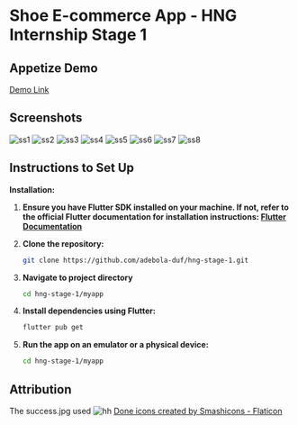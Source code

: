 # Shoe E-commerce App - HNG Internship Stage 1


## Appetize Demo
[Demo Link](https://appetize.io/app/zxl5j6sxuspyecuorq2skobxhu?device=pixel7&osVersion=13.0)

## Screenshots
![ss1](assets/screenshots/ss-1.jpg)
![ss2](assets/screenshots/ss-2.jpg)
![ss3](assets/screenshots/ss-3.jpg)
![ss4](assets/screenshots/ss-4.jpg)
![ss5](assets/screenshots/ss-5.jpg)
![ss6](assets/screenshots/ss-6.jpg)
![ss7](assets/screenshots/ss-7.jpg)
![ss8](assets/screenshots/ss-8.jpg)



## Instructions to Set Up

**Installation:**

1. **Ensure you have Flutter SDK installed on your machine. If not, refer to the official Flutter documentation for installation instructions: [Flutter Documentation](https://flutter.dev/docs/get-started/install)**


2. **Clone the repository:**

   ```bash
   git clone https://github.com/adebola-duf/hng-stage-1.git
   ```

3. **Navigate to project directory**
    ```bash
    cd hng-stage-1/myapp
    ```
4. **Install dependencies using Flutter:**
    ```bash
    flutter pub get
    ```

5. **Run the app on an emulator or a physical device:**
    ```bash
    cd hng-stage-1/myapp

## Attribution

The success.jpg used ![hh](assets/images/success.jpg)
<a href="https://www.flaticon.com/free-icons/done" title="done icons">Done icons created by Smashicons - Flaticon</a>
